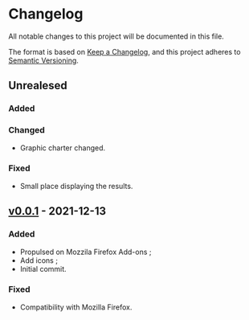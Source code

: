 # Changelog
All notable changes to this project will be documented in this file.

The format is based on [Keep a Changelog](https://keepachangelog.com/en/1.0.0/), and this project adheres to [Semantic Versioning](https://semver.org/spec/v2.0.0.html).

## Unrealesed
### Added

### Changed
- Graphic charter changed.

### Fixed
- Small place displaying the results.

## [v0.0.1] - 2021-12-13
### Added
- Propulsed on Mozzila Firefox Add-ons ;
- Add icons ;
- Initial commit.

### Fixed
- Compatibility with Mozilla Firefox.

[v0.0.1]: https://github.com/Florian-COLLIN/ifsd_chrome_edge/releases/tag/v0.0.1
